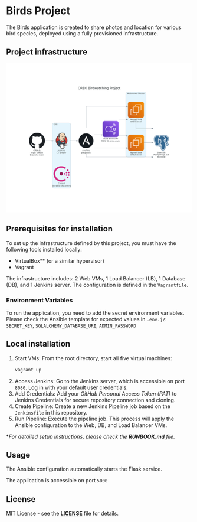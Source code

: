 # Birds Project

The Birds application is created to share photos and location for various bird species, deployed using a fully provisioned infrastructure.

## Project infrastructure

![Project infrastructure](diagrams/oreo_arch_clean.png)

## Prerequisites for installation
To set up the infrastructure defined by this project, you must have the following tools installed locally:

* VirtualBox** (or a similar hypervisor)
* Vagrant


The infrastructure includes: 2 Web VMs, 1 Load Balancer (LB), 1 Database (DB), and 1 Jenkins server. The configuration is defined in the `Vagrantfile`.


### Environment Variables

To run the application, you need to add the secret environment variables. Please check the Ansible template for expected values in `.env.j2`: `SECRET_KEY`, `SQLALCHEMY_DATABASE_URI`, `ADMIN_PASSWORD`


## Local installation

1.  Start VMs: From the root directory, start all five virtual machines:
    ```bash
    vagrant up
    ```
2. Access Jenkins: Go to the Jenkins server, which is accessible on port `8080`. Log in with your default user credentials.
3. Add Credentials: Add your *GitHub Personal Access Token (PAT)* to Jenkins Credentials for secure repository connection and cloning.
4. Create Pipeline: Create a new Jenkins Pipeline job based on the `Jenkinsfile` in this repository.
5. Run Pipeline: Execute the pipeline job. This process will apply the Ansible configuration to the Web, DB, and Load Balancer VMs.

**For detailed setup instructions, please check the **RUNBOOK.md** file.*

## Usage
The Ansible configuration automatically starts the Flask service.

The application is accessible on port `5000`

## License
MIT License - see the **[LICENSE](LICENSE)** file for details.